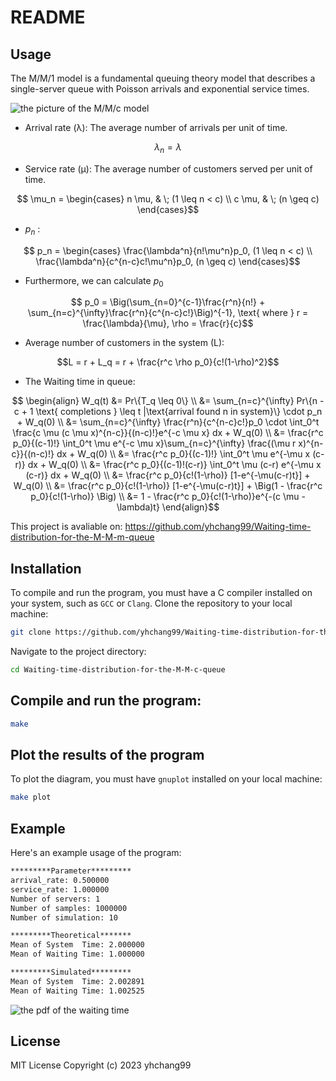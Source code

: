 # README

## Usage
The M/M/1 model is a fundamental queuing theory model that describes a single-server queue with Poisson arrivals and exponential service times. 

![the picture of the M/M/c model](https://github.com/yhchang99/Waiting-time-distribution-for-the-M-M-m-queue/blob/master/img/mmn.png)

- Arrival rate (λ): The average number of arrivals per unit of time.
```math
\lambda_n = \lambda
```
- Service rate (μ): The average number of customers served per unit of time.
```math
    \mu_n = 
    \begin{cases}
    n \mu, & \; (1 \leq n < c) \\
    c \mu, & \; (n \geq c)
    \end{cases}
```
- $p_n$ :
```math
    p_n =
    \begin{cases}
    \frac{\lambda^n}{n!\mu^n}p_0, (1 \leq n < c) \\
    \frac{\lambda^n}{c^{n-c}c!\mu^n}p_0, (n \geq c)
    \end{cases}
```
- Furthermore, we can calculate $p_0$
```math
    p_0 = \Big(\sum_{n=0}^{c-1}\frac{r^n}{n!} + \sum_{n=c}^{\infty}\frac{r^n}{c^{n-c}c!}\Big)^{-1}, \text{ where } r = \frac{\lambda}{\mu}, \rho = \frac{r}{c}
```
- Average number of customers in the system (L): 
```math
L = r + L_q = r + \frac{r^c \rho p_0}{c!(1-\rho)^2}
```
- The Waiting time in queue:
```math
    \begin{align}
    W_q(t) &= Pr\{T_q \leq 0\} \\
    &= \sum_{n=c}^{\infty} Pr\{n - c + 1 \text{ completions } \leq t |\text{arrival found n in system}\} \cdot p_n + W_q(0) \\
    &= \sum_{n=c}^{\infty} \frac{r^n}{c^{n-c}c!}p_0 \cdot \int_0^t \frac{c \mu (c \mu x)^{n-c}}{(n-c)!}e^{-c \mu x} dx + W_q(0) \\
    &= \frac{r^c p_0}{(c-1)!} \int_0^t \mu e^{-c \mu x}\sum_{n=c}^{\infty} \frac{(\mu r x)^{n-c}}{(n-c)!} dx + W_q(0) \\
    &= \frac{r^c p_0}{(c-1)!} \int_0^t \mu e^{-\mu x (c-r)} dx + W_q(0) \\
    &= \frac{r^c p_0}{(c-1)!(c-r)} \int_0^t \mu (c-r) e^{-\mu x (c-r)} dx + W_q(0) \\
    &= \frac{r^c p_0}{c!(1-\rho)} [1-e^{-\mu(c-r)t}] + W_q(0) \\
    &= \frac{r^c p_0}{c!(1-\rho)} [1-e^{-\mu(c-r)t}] + \Big(1 - \frac{r^c p_0}{c!(1-\rho)} \Big) \\
    &= 1 - \frac{r^c p_0}{c!(1-\rho)}e^{-(c \mu - \lambda)t}
    \end{align}
```

This project is avaliable on: https://github.com/yhchang99/Waiting-time-distribution-for-the-M-M-m-queue

## Installation
To compile and run the program, you must have a C compiler installed on your system, such as `GCC` or `Clang`.
Clone the repository to your local machine:

```bash
git clone https://github.com/yhchang99/Waiting-time-distribution-for-the-M-M-m-queue
```
Navigate to the project directory:
```bash
cd Waiting-time-distribution-for-the-M-M-c-queue
```

## Compile and run the program:

```bash
make
```

## Plot the results of the program
To plot the diagram, you must have `gnuplot` installed on your local machine:
```bash
make plot
```

## Example
Here's an example usage of the program:
```bash
*********Parameter*********
arrival_rate: 0.500000
service_rate: 1.000000
Number of servers: 1
Number of samples: 1000000
Number of simulation: 10

*********Theoretical*******
Mean of System  Time: 2.000000
Mean of Waiting Time: 1.000000

*********Simulated*********
Mean of System  Time: 2.002891
Mean of Waiting Time: 1.002525
```

![the pdf of the waiting time](https://github.com/yhchang99/Waiting-time-distribution-for-the-M-M-c-queue/blob/master/img/wait_time.png)

## License
MIT License
Copyright (c) 2023 yhchang99
